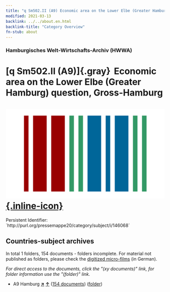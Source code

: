```yaml
---
title: "q Sm502.II (A9) Economic area on the Lower Elbe (Greater Hamburg) question, Gross-Hamburg"
modified: 2021-03-13
backlink: ../../about.en.html
backlink-title: "Category Overview"
fn-stub: about
---
```


### Hamburgisches Welt-Wirtschafts-Archiv (HWWA)

# [q Sm502.II (A9)]{.gray}&#8201; Economic area on the Lower Elbe (Greater Hamburg) question, Gross-Hamburg &#160; [![Wikidata](/images/Wikidata-logo.svg "Wikidata"){.inline-icon}](http://www.wikidata.org/entity/Q104711430)

<div class="hint">Persistent Identifier: `http://purl.org/pressemappe20/category/subject/i/146068`</div>







## Countries-subject archives





In total 1 folders, 154 documents - folders incomplete.
For material not published as folders, please check the [digitized micro-films](/film/h1_sh.de.html) (in German).

_For direct access to the documents, click the "(xy documents)" link, for folder information use the "(folder)" link._


- A9 Hamburg [**&nearr;**](../../../geo/i/140905/about.en.html "Hamburg (all folders)") [**&uarr;**](../../../geo/about.en.html#A9 "Country category system") (<a href="https://pm20.zbw.eu/iiifview/folder/sh/140905,146068" title="about: Hamburg : Economic area on the Lower Elbe (Greater Hamburg) question, Gross-Hamburg" target="_blank">154 documents</a>) ([folder](../../../../folder/sh/1409xx/140905/1460xx/146068/about.en.html))








